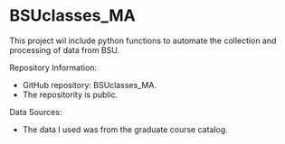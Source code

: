 # BSUclasses_MA

This project wil include python functions to automate the collection and processing of data from BSU.

Repository Information:
   - GitHub repository: BSUclasses_MA.
   - The repositority is public.

Data Sources:
   - The data I used was from the graduate course catalog.
